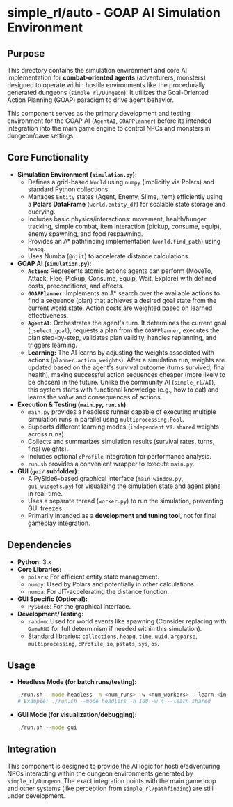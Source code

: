 # simple_rl/auto - GOAP AI Simulation Environment

## Purpose

This directory contains the simulation environment and core AI implementation for **combat-oriented agents** (adventurers, monsters) designed to operate within hostile environments like the procedurally generated dungeons (`simple_rl/Dungeon`). It utilizes the Goal-Oriented Action Planning (GOAP) paradigm to drive agent behavior.

This component serves as the primary development and testing environment for the GOAP AI (`AgentAI`, `GOAPPlanner`) before its intended integration into the main game engine to control NPCs and monsters in dungeon/cave settings.

## Core Functionality

* **Simulation Environment (`simulation.py`):**
    * Defines a grid-based `World` using `numpy` (implicitly via Polars) and standard Python collections.
    * Manages `Entity` states (Agent, Enemy, Slime, Item) efficiently using a **Polars DataFrame** (`world.entity_df`) for scalable state storage and querying.
    * Includes basic physics/interactions: movement, health/hunger tracking, simple combat, item interaction (pickup, consume, equip), enemy spawning, and food respawning.
    * Provides an A\* pathfinding implementation (`world.find_path`) using `heapq`.
    * Uses Numba (`@njit`) to accelerate distance calculations.
* **GOAP AI (`simulation.py`):**
    * **`Action`:** Represents atomic actions agents can perform (MoveTo, Attack, Flee, Pickup, Consume, Equip, Wait, Explore) with defined costs, preconditions, and effects.
    * **`GOAPPlanner`:** Implements an A\* search over the available actions to find a sequence (plan) that achieves a desired goal state from the current world state. Action costs are weighted based on learned effectiveness.
    * **`AgentAI`:** Orchestrates the agent's turn. It determines the current goal (`_select_goal`), requests a plan from the `GOAPPlanner`, executes the plan step-by-step, validates plan validity, handles replanning, and triggers learning.
    * **Learning:** The AI learns by adjusting the weights associated with actions (`planner.action_weights`). After a simulation run, weights are updated based on the agent's survival outcome (turns survived, final health), making successful action sequences cheaper (more likely to be chosen) in the future. Unlike the community AI (`simple_rl/AI`), this system starts with functional knowledge (e.g., how to eat) and learns the *value* and consequences of actions.
* **Execution & Testing (`main.py`, `run.sh`):**
    * `main.py` provides a headless runner capable of executing multiple simulation runs in parallel using `multiprocessing.Pool`.
    * Supports different learning modes (`independent` vs. `shared` weights across runs).
    * Collects and summarizes simulation results (survival rates, turns, final weights).
    * Includes optional `cProfile` integration for performance analysis.
    * `run.sh` provides a convenient wrapper to execute `main.py`.
* **GUI (`gui/` subfolder):**
    * A PySide6-based graphical interface (`main_window.py`, `gui_widgets.py`) for visualizing the simulation state and agent plans in real-time.
    * Uses a separate thread (`worker.py`) to run the simulation, preventing GUI freezes.
    * Primarily intended as a **development and tuning tool**, not for final gameplay integration.

## Dependencies

* **Python:** 3.x
* **Core Libraries:**
    * `polars`: For efficient entity state management.
    * `numpy`: Used by Polars and potentially in other calculations.
    * `numba`: For JIT-accelerating the distance function.
* **GUI Specific (Optional):**
    * `PySide6`: For the graphical interface.
* **Development/Testing:**
    * `random`: Used for world events like spawning (Consider replacing with `GameRNG` for full determinism if needed within this simulation).
    * Standard libraries: `collections`, `heapq`, `time`, `uuid`, `argparse`, `multiprocessing`, `cProfile`, `io`, `pstats`, `sys`, `os`.

## Usage

* **Headless Mode (for batch runs/testing):**
    ```bash
    ./run.sh --mode headless -n <num_runs> -w <num_workers> --learn <independent|shared>
    # Example: ./run.sh --mode headless -n 100 -w 4 --learn shared
    ```
* **GUI Mode (for visualization/debugging):**
    ```bash
    ./run.sh --mode gui
    ```

## Integration

This component is designed to provide the AI logic for hostile/adventuring NPCs interacting within the dungeon environments generated by `simple_rl/Dungeon`. The exact integration points with the main game loop and other systems (like perception from `simple_rl/pathfinding`) are still under development.
